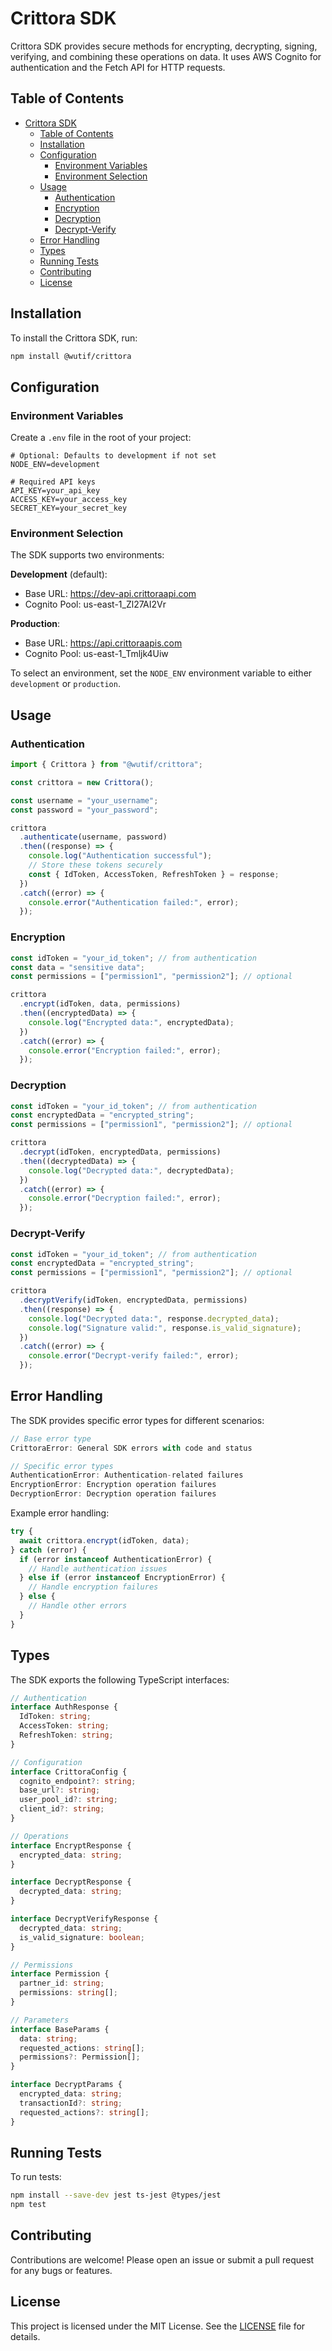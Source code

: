# Crittora SDK

Crittora SDK provides secure methods for encrypting, decrypting, signing, verifying, and combining these operations on data. It uses AWS Cognito for authentication and the Fetch API for HTTP requests.

## Table of Contents

- [Crittora SDK](#crittora-sdk)
  - [Table of Contents](#table-of-contents)
  - [Installation](#installation)
  - [Configuration](#configuration)
    - [Environment Variables](#environment-variables)
    - [Environment Selection](#environment-selection)
  - [Usage](#usage)
    - [Authentication](#authentication)
    - [Encryption](#encryption)
    - [Decryption](#decryption)
    - [Decrypt-Verify](#decrypt-verify)
  - [Error Handling](#error-handling)
  - [Types](#types)
  - [Running Tests](#running-tests)
  - [Contributing](#contributing)
  - [License](#license)

## Installation

To install the Crittora SDK, run:

```bash
npm install @wutif/crittora
```

## Configuration

### Environment Variables

Create a `.env` file in the root of your project:

```dotenv
# Optional: Defaults to development if not set
NODE_ENV=development

# Required API keys
API_KEY=your_api_key
ACCESS_KEY=your_access_key
SECRET_KEY=your_secret_key
```

### Environment Selection

The SDK supports two environments:

**Development** (default):

- Base URL: https://dev-api.crittoraapi.com
- Cognito Pool: us-east-1_Zl27AI2Vr

**Production**:

- Base URL: https://api.crittoraapis.com
- Cognito Pool: us-east-1_Tmljk4Uiw

To select an environment, set the `NODE_ENV` environment variable to either `development` or `production`.

## Usage

### Authentication

```typescript
import { Crittora } from "@wutif/crittora";

const crittora = new Crittora();

const username = "your_username";
const password = "your_password";

crittora
  .authenticate(username, password)
  .then((response) => {
    console.log("Authentication successful");
    // Store these tokens securely
    const { IdToken, AccessToken, RefreshToken } = response;
  })
  .catch((error) => {
    console.error("Authentication failed:", error);
  });
```

### Encryption

```typescript
const idToken = "your_id_token"; // from authentication
const data = "sensitive data";
const permissions = ["permission1", "permission2"]; // optional

crittora
  .encrypt(idToken, data, permissions)
  .then((encryptedData) => {
    console.log("Encrypted data:", encryptedData);
  })
  .catch((error) => {
    console.error("Encryption failed:", error);
  });
```

### Decryption

```typescript
const idToken = "your_id_token"; // from authentication
const encryptedData = "encrypted_string";
const permissions = ["permission1", "permission2"]; // optional

crittora
  .decrypt(idToken, encryptedData, permissions)
  .then((decryptedData) => {
    console.log("Decrypted data:", decryptedData);
  })
  .catch((error) => {
    console.error("Decryption failed:", error);
  });
```

### Decrypt-Verify

```typescript
const idToken = "your_id_token"; // from authentication
const encryptedData = "encrypted_string";
const permissions = ["permission1", "permission2"]; // optional

crittora
  .decryptVerify(idToken, encryptedData, permissions)
  .then((response) => {
    console.log("Decrypted data:", response.decrypted_data);
    console.log("Signature valid:", response.is_valid_signature);
  })
  .catch((error) => {
    console.error("Decrypt-verify failed:", error);
  });
```

## Error Handling

The SDK provides specific error types for different scenarios:

```typescript
// Base error type
CrittoraError: General SDK errors with code and status

// Specific error types
AuthenticationError: Authentication-related failures
EncryptionError: Encryption operation failures
DecryptionError: Decryption operation failures
```

Example error handling:

```typescript
try {
  await crittora.encrypt(idToken, data);
} catch (error) {
  if (error instanceof AuthenticationError) {
    // Handle authentication issues
  } else if (error instanceof EncryptionError) {
    // Handle encryption failures
  } else {
    // Handle other errors
  }
}
```

## Types

The SDK exports the following TypeScript interfaces:

```typescript
// Authentication
interface AuthResponse {
  IdToken: string;
  AccessToken: string;
  RefreshToken: string;
}

// Configuration
interface CrittoraConfig {
  cognito_endpoint?: string;
  base_url?: string;
  user_pool_id?: string;
  client_id?: string;
}

// Operations
interface EncryptResponse {
  encrypted_data: string;
}

interface DecryptResponse {
  decrypted_data: string;
}

interface DecryptVerifyResponse {
  decrypted_data: string;
  is_valid_signature: boolean;
}

// Permissions
interface Permission {
  partner_id: string;
  permissions: string[];
}

// Parameters
interface BaseParams {
  data: string;
  requested_actions: string[];
  permissions?: Permission[];
}

interface DecryptParams {
  encrypted_data: string;
  transactionId?: string;
  requested_actions?: string[];
}
```

## Running Tests

To run tests:

```bash
npm install --save-dev jest ts-jest @types/jest
npm test
```

## Contributing

Contributions are welcome! Please open an issue or submit a pull request for any bugs or features.

## License

This project is licensed under the MIT License. See the [LICENSE](LICENSE) file for details.
